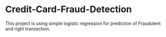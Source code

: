 # Credit-Card-Fraud-Detection
This project is using simple logistic regression for prediction of Fraudulent and right transection.
